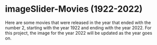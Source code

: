 # imageSlider-Movies (1922-2022)

Here are some movies that were released in the year that ended with the number 2, starting with the year 1922 and ending with the year 2022. For this project, the image for the year 2022 will be updated as the year goes on.
